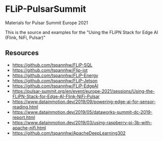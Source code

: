 # FLiP-PulsarSummit

Materials for Pulsar Summit Europe 2021

This is the source and examples for the "Using the FLiPN Stack for Edge AI (Flink, NiFi, Pulsar)" 


## Resources

* https://github.com/tspannhw/FLiP-SQL
* https://github.com/tspannhw/Flip-iot
* https://github.com/tspannhw/FLiP-Energy
* https://github.com/tspannhw/FLiP-Jetson
* https://github.com/tspannhw/FLiP-EdgeAI
* https://pulsar-summit.org/en/event/europe-2021/sessions/Using-the-FLiPN-Stack-for-Edge-AI-Flink-NiFi-Pulsar
* https://www.datainmotion.dev/2019/09/powering-edge-ai-for-sensor-reading.html
* https://www.datainmotion.dev/2019/05/dataworks-summit-dc-2019-report.html
* https://www.datainmotion.dev/2019/03/using-raspberry-pi-3b-with-apache-nifi.html
* https://github.com/tspannhw/ApacheDeepLearning302
